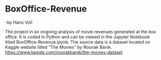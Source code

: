 # BoxOffice-Revenue
-by Hans Voll

The project in an ongoing analysis of movie revenues generated at the box office. It is coded in Python and can be viewed in the Jupyter Notebook titled BoxOffice-Revenue.ipynb. The source data is a dataset located on Kaggle website titled "The Movies" by Rounak Banik.
https://www.kaggle.com/rounakbanik/the-movies-dataset
